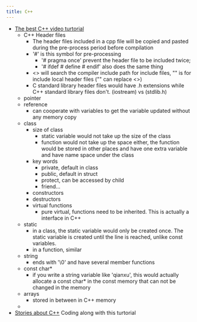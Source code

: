 ```yaml
---
title: C++
---
```

- [The best C++ video turtorial](https://www.bilibili.com/video/BV1VJ411M7WR)
	 - C++ Header files
		 - The header files included in a cpp file will be copied and pasted during the pre-process period before compilation
		 - '#' is this symbol for pre-processing
			 - '# pragma once' prevent the header file to be included twice;
			 - '# ifdef # define # endif' also does the same thing
		 - <> will search the compiler include path for include files, "" is for include local header files ("" can replace <>)
		 - C standard library header files would have .h extensions while C++ standard library files don't. (iostream) vs (stdlib.h)
	 - pointer
	 - reference
		 - can cooperate with variables to get the variable updated without any memory copy
	 - class
		 - size of class
			 - static variable would not take up the size of the class
			 - function would not take up the space either, the function would be stored in other places and have one extra variable and have name space under the class
		 - key words
			 - private, default in class
			 - public, default in struct
			 - protect, can be accessed by child
			 - friend...
		 - constructors
		 - destructors
		 - virtual functions
			 - pure virtual, functions need to be inherited. This is actually a interface in C++
	 - static
		 - in a class, the static variable would only be created once. The static variable is created until the line is reached, unlike const variables.
		 - in a function, similar
	 - string
		 - ends with '\0' and have several member functions
	 - const char*
		 - if you write a string variable like 'qianxu', this would actually allocate a const char* in the const memory that can not be changed in the memory
	 - arrays
		 - stored in between in C++ memory
	 -
- [Stories about C++](https://light-city.club/sc/) Coding along with this turtorial